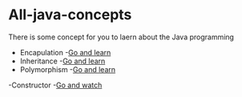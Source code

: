 # All-java-concepts
There is some concept for you to laern about the Java programming

- Encapulation
   -[Go and learn](https://youtu.be/1g7uZGtDYXs)
- Inheritance
   -[Go and learn](https://youtu.be/2iFQBDF8ImA)
-  Polymorphism
   -[Go and learn](https://youtu.be/cjbiC2DAyMk)

-Constructor
  -[Go and watch](https://youtu.be/RC_NgFoMsj4)
